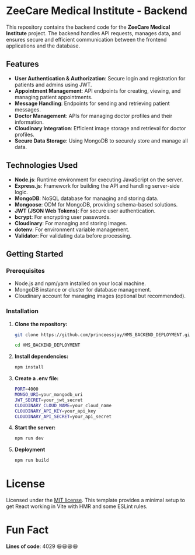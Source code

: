 # ZeeCare Medical Institute - Backend

This repository contains the backend code for the **ZeeCare Medical Institute** project. The backend handles API requests, manages data, and ensures secure and efficient communication between the frontend applications and the database.

## Features

- **User Authentication & Authorization**: Secure login and registration for patients and admins using JWT.
- **Appointment Management**: API endpoints for creating, viewing, and managing patient appointments.
- **Message Handling**: Endpoints for sending and retrieving patient messages.
- **Doctor Management**: APIs for managing doctor profiles and their information.
- **Cloudinary Integration**: Efficient image storage and retrieval for doctor profiles.
- **Secure Data Storage**: Using MongoDB to securely store and manage all data.

## Technologies Used

- **Node.js**: Runtime environment for executing JavaScript on the server.
- **Express.js**: Framework for building the API and handling server-side logic.
- **MongoDB**: NoSQL database for managing and storing data.
- **Mongoose**: ODM for MongoDB, providing schema-based solutions.
- **JWT (JSON Web Tokens)**: For secure user authentication.
- **bcrypt**: For encrypting user passwords.
- **Cloudinary**: For managing and storing images.
- **dotenv**: For environment variable management.
- **Validator**: For validating data before processing.

## Getting Started

### Prerequisites

- Node.js and npm/yarn installed on your local machine.
- MongoDB instance or cluster for database management.
- Cloudinary account for managing images (optional but recommended).

### Installation

1. **Clone the repository:**

   ```bash
   git clone https://github.com/princeessjay/HMS_BACKEND_DEPLOYMENT.git
   
   cd HMS_BACKEND_DEPLOYMENT
   
2. **Install dependencies:**

   ```bash
   npm install

3. **Create a .env file:**

   ```bash
   PORT=4000
   MONGO_URI=your_mongodb_uri
   JWT_SECRET=your_jwt_secret
   CLOUDINARY_CLOUD_NAME=your_cloud_name
   CLOUDINARY_API_KEY=your_api_key
   CLOUDINARY_API_SECRET=your_api_secret

4. **Start the server:**

   ```bash
   npm run dev
   
5. **Deployment**

   ```bash
   npm run build

# License
Licensed under the [MIT license](https://github.com/princeessjay/HMS_BACKEND_DEPLOYMENT/blob/main/LICENSE.md).
This template provides a minimal setup to get React working in Vite with HMR and some ESLint rules.

# Fun Fact
**Lines of code**: 4029 😆😆😆😆


